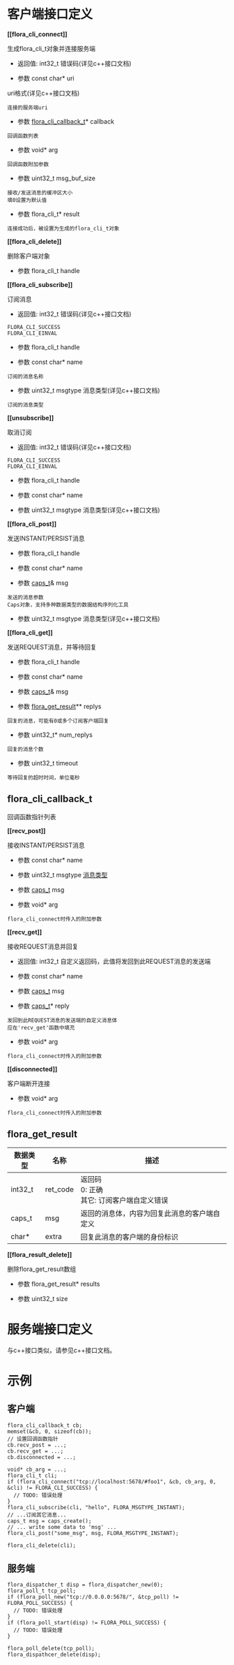 # 客户端接口定义

**\[\[flora\_cli\_connect]]**

生成flora_cli_t对象并连接服务端

* 返回值: int32_t  错误码(详见c++接口文档)

* 参数  const char* uri

uri格式(详见c++接口文档)

```
连接的服务端uri
```

* 参数  [flora_cli_callback_t](#anchor01)* callback

```
回调函数列表
```

* 参数  void* arg

```
回调函数附加参数
```

* 参数  uint32_t msg\_buf\_size

```
接收/发送消息的缓冲区大小
填0设置为默认值
```

* 参数  flora\_cli\_t* result

```
连接成功后，被设置为生成的flora_cli_t对象
```

**\[\[flora\_cli\_delete]]**

删除客户端对象

* 参数  flora\_cli\_t handle

**\[\[flora\_cli\_subscribe]]**

订阅消息

* 返回值: int32_t 错误码(详见c++接口文档)

```
FLORA_CLI_SUCCESS
FLORA_CLI_EINVAL
```

* 参数  flora\_cli\_t handle

* 参数  const char* name

```
订阅的消息名称
```

* 参数  uint32_t msgtype  消息类型(详见c++接口文档)

```
订阅的消息类型
```

**\[\[unsubscribe]]**

取消订阅

* 返回值: int32_t 错误码(详见c++接口文档)

```
FLORA_CLI_SUCCESS
FLORA_CLI_EINVAL
```

* 参数  flora\_cli\_t handle

* 参数  const char* name

* 参数  uint32_t msgtype  消息类型(详见c++接口文档)

**\[\[flora\_cli\_post]]**

发送INSTANT/PERSIST消息

* 参数  flora\_cli\_t handle

* 参数 const char* name

* 参数 [caps_t](https://github.com/Rokid/aife-mutils/blob/master/caps.md)& msg

```
发送的消息参数
Caps对象，支持多种数据类型的数据结构序列化工具
```

* 参数  uint32_t msgtype  消息类型(详见c++接口文档)

**\[\[flora\_cli\_get]]**

发送REQUEST消息，并等待回复

* 参数  flora\_cli\_t handle

* 参数  const char* name

* 参数  [caps_t](https://github.com/Rokid/aife-mutils/blob/master/caps.md)& msg

* 参数  [flora_get_result](#anchor02)** replys

```
回复的消息，可能有0或多个订阅客户端回复
```

* 参数  uint32_t* num_replys

```
回复的消息个数
```

* 参数 uint32_t timeout

```
等待回复的超时时间，单位毫秒
```

## <a id="anchor01"></a>flora_cli_callback_t

回调函数指针列表

**\[\[recv_post]]**

接收INSTANT/PERSIST消息

* 参数 const char* name

* 参数  uint32_t msgtype  [消息类型](#anchor03)

* 参数 [caps_t](https://github.com/Rokid/aife-mutils/blob/master/caps.md) msg

* 参数 void* arg

```
flora_cli_connect时传入的附加参数
```

**\[\[recv_get]]**

接收REQUEST消息并回复

* 返回值: int32_t  自定义返回码，此值将发回到此REQUEST消息的发送端

* 参数 const char* name

* 参数 [caps_t](https://github.com/Rokid/aife-mutils/blob/master/caps.md) msg

* 参数 [caps_t](https://github.com/Rokid/aife-mutils/blob/master/caps.md)* reply

```
发回到此REQUEST消息的发送端的自定义消息体
应在'recv_get'函数中填充
```

* 参数 void* arg

```
flora_cli_connect时传入的附加参数
```

**\[\[disconnected]]**

客户端断开连接

* 参数 void* arg

```
flora_cli_connect时传入的附加参数
```

## <a id="anchor02"></a>flora_get_result

数据类型 | 名称 | 描述
--- | --- | ---
int32_t | ret_code | 返回码<br>0: 正确<br>其它: 订阅客户端自定义错误
caps_t | msg | 返回的消息体，内容为回复此消息的客户端自定义
char* | extra | 回复此消息的客户端的身份标识

**\[\[flora_result_delete]]**

删除flora_get_result数组

* 参数  flora\_get\_result* results

* 参数  uint32_t size

# 服务端接口定义

与c++接口类似，请参见c++接口文档。

# 示例

## 客户端

```
flora_cli_callback_t cb;
memset(&cb, 0, sizeof(cb));
// 设置回调函数指针
cb.recv_post = ...;
cb.recv_get = ...;
cb.disconnected = ...;

void* cb_arg = ...;
flora_cli_t cli;
if (flora_cli_connect("tcp://localhost:5678/#foo1", &cb, cb_arg, 0, &cli) != FLORA_CLI_SUCCESS) {
  // TODO: 错误处理
}
flora_cli_subscribe(cli, "hello", FLORA_MSGTYPE_INSTANT);
// ...订阅其它消息...
caps_t msg = caps_create();
// ... write some data to 'msg' ...
flora_cli_post("some_msg", msg, FLORA_MSGTYPE_INSTANT);

flora_cli_delete(cli);
```

## 服务端

```
flora_dispatcher_t disp = flora_dispatcher_new(0);
flora_poll_t tcp_poll;
if (flora_poll_new("tcp://0.0.0.0:5678/", &tcp_poll) != FLORA_POLL_SUCCESS) {
  // TODO: 错误处理
}
if (flora_poll_start(disp) != FLORA_POLL_SUCCESS) {
  // TODO: 错误处理
}

flora_poll_delete(tcp_poll);
flora_dispathcer_delete(disp);
```
